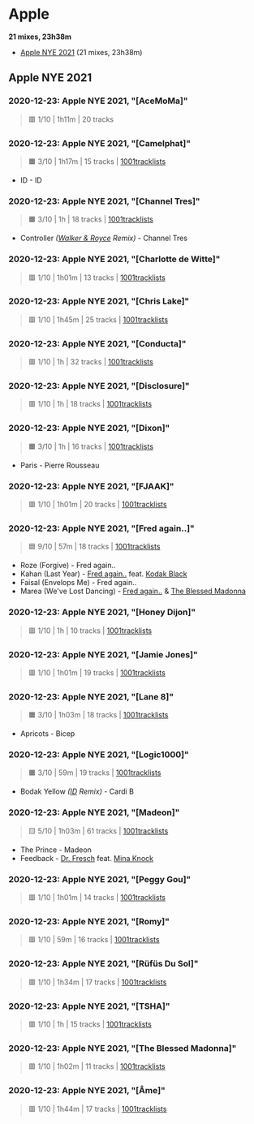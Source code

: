# Apple

<!-- toc:start -->
**21 mixes, 23h38m**

- [Apple NYE 2021](#apple-nye-2021) (21 mixes, 23h38m)
<!-- toc:end -->

## Apple NYE 2021

### 2020-12-23: Apple NYE 2021, "[AceMoMa]"

> 🟥 1/10 | 1h11m | 20 tracks

### 2020-12-23: Apple NYE 2021, "[Camelphat]"

> 🟧 3/10 | 1h17m | 15 tracks
> | [1001tracklists](https://1001.tl/2cqbz041)

- ID - ID

### 2020-12-23: Apple NYE 2021, "[Channel Tres]"

> 🟧 3/10 | 1h | 18 tracks
> | [1001tracklists](https://1001.tl/2bskwc31)

- Controller _([Walker & Royce](https://rateyourmusic.com/artist/walker-and-royce) Remix)_ - Channel Tres

### 2020-12-23: Apple NYE 2021, "[Charlotte de Witte]"

> 🟥 1/10 | 1h01m | 13 tracks
> | [1001tracklists](https://1001.tl/rkf6s11)

### 2020-12-23: Apple NYE 2021, "[Chris Lake]"

> 🟥 1/10 | 1h45m | 25 tracks
> | [1001tracklists](https://1001.tl/2l6yq4kt)

### 2020-12-23: Apple NYE 2021, "[Conducta]"

> 🟥 1/10 | 1h | 32 tracks
> | [1001tracklists](https://1001.tl/1fwpzgl9)

### 2020-12-23: Apple NYE 2021, "[Disclosure]"

> 🟥 1/10 | 1h | 18 tracks
> | [1001tracklists](https://1001.tl/1uxwuk5k)

### 2020-12-23: Apple NYE 2021, "[Dixon]"

> 🟧 3/10 | 1h | 16 tracks
> | [1001tracklists](https://1001.tl/2p0cprxk)

- Paris - Pierre Rousseau

### 2020-12-23: Apple NYE 2021, "[FJAAK]"

> 🟥 1/10 | 1h01m | 20 tracks
> | [1001tracklists](https://1001.tl/271bmr51)

### 2020-12-23: Apple NYE 2021, "[Fred again..]"

> 🟦 9/10 | 57m | 18 tracks
> | [1001tracklists](https://1001.tl/2dq770gk)

- Roze (Forgive) - Fred again..
- Kahan (Last Year) - [Fred again..](https://rateyourmusic.com/artist/fred-again) feat. [Kodak Black](https://rateyourmusic.com/artist/kodak-black)
- Faisal (Envelops Me) - Fred again..
- Marea (We've Lost Dancing) - [Fred again..](https://rateyourmusic.com/artist/fred-again) & [The Blessed Madonna](https://rateyourmusic.com/artist/the-blessed-madonna)

### 2020-12-23: Apple NYE 2021, "[Honey Dijon]"

> 🟥 1/10 | 1h | 10 tracks
> | [1001tracklists](https://1001.tl/1hs8rwy1)

### 2020-12-23: Apple NYE 2021, "[Jamie Jones]"

> 🟥 1/10 | 1h01m | 19 tracks
> | [1001tracklists](https://1001.tl/14lnnt2k)

### 2020-12-23: Apple NYE 2021, "[Lane 8]"

> 🟧 3/10 | 1h03m | 18 tracks
> | [1001tracklists](https://1001.tl/23b3wsnt)

- Apricots - Bicep

### 2020-12-23: Apple NYE 2021, "[Logic1000]"

> 🟧 3/10 | 59m | 19 tracks
> | [1001tracklists](https://1001.tl/ns0ss4k)

- Bodak Yellow _([ID](#) Remix)_ - Cardi B

### 2020-12-23: Apple NYE 2021, "[Madeon]"

> 🟨 5/10 | 1h03m | 61 tracks
> | [1001tracklists](https://1001.tl/15jg8kyt)

- The Prince - Madeon
- Feedback - [Dr. Fresch](https://rateyourmusic.com/artist/dr-fresch) feat. [Mina Knock](https://rateyourmusic.com/artist/mina-knock)

### 2020-12-23: Apple NYE 2021, "[Peggy Gou]"

> 🟥 1/10 | 1h01m | 14 tracks
> | [1001tracklists](https://1001.tl/1r6q4lwk)

### 2020-12-23: Apple NYE 2021, "[Romy]"

> 🟥 1/10 | 59m | 16 tracks
> | [1001tracklists](https://1001.tl/2tpd32b9)

### 2020-12-23: Apple NYE 2021, "[Rüfüs Du Sol]"

> 🟥 1/10 | 1h34m | 17 tracks
> | [1001tracklists](https://1001.tl/255r8n3k)

### 2020-12-23: Apple NYE 2021, "[TSHA]"

> 🟥 1/10 | 1h | 15 tracks
> | [1001tracklists](https://1001.tl/23b3x79k)

### 2020-12-23: Apple NYE 2021, "[The Blessed Madonna]"

> 🟥 1/10 | 1h02m | 11 tracks
> | [1001tracklists](https://1001.tl/189vcrlt)

### 2020-12-23: Apple NYE 2021, "[Âme]"

> 🟥 1/10 | 1h44m | 17 tracks
> | [1001tracklists](https://1001.tl/247xl2ck)

